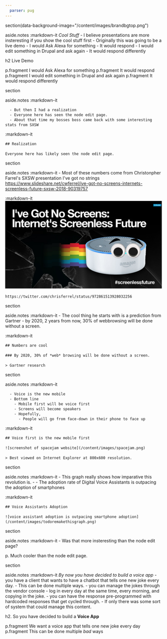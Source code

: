```yaml
---
  parser: pug
---
```

section(data-background-image="/content/images/brandbgtop.png")

  aside.notes
    :markdown-it
      *Cool Stuff*
      - I believe presentations are more insteresting if you show the cool stuff first
      - Originally this was going to be a live demo
        - I would Ask Alexa for something
        - It would respond
        - I would edit something in Drupal and ask again
        - It would respond differently



  h2 Live Demo

  p.fragment I would Ask Alexa for something
  p.fragment It would respond
  p.fragment I would edit something in Drupal and ask again
  p.fragment It would respond differently

section

  aside.notes
    :markdown-it

      - But then I had a realization
      - Everyone here has seen the node edit page.
      - About that time my bosses boss came back with some interesting stats from SXSW

  :markdown-it

    ## Realization

    Everyone here has likely seen the node edit page.


section

  aside.notes
    :markdown-it
      - Most of these numbers come from Christonpher Farrel's SXSW presentation I've got no strings https://www.slideshare.net/cwferrel/ive-got-no-screens-internets-screenless-future-sxsw-2018-90319757

  :markdown-it
    ![](/content/images/ivegotnoscreens.png)

    https://twitter.com/chrisferrel/status/972861513928032256

section

  aside.notes
    :markdown-it
      - The cool thing he starts with is a prediction from Gartner
        - by 2020, 2 years from now, 30% of webbrowsing will be done without a screen.

  :markdown-it

    ## Numbers are cool

    ### By 2020, 30% of *web* browsing will be done without a screen.

    > Gartner research

section

  aside.notes
    :markdown-it

      - Voice is the new mobile
      - Bottom line
        - Mobile first will be voice first
        - Screens will become speakers
        - Hopefully,
          - People will go from face-down in their phone to face up

  :markdown-it

    ## Voice first is the new mobile first

    ![screenshot of spacejam website](/content/images/spacejam.png)

    > Best viewed on Internet Explorer at 800x600 resolution.

section

  aside.notes
    :markdown-it
      - This graph really shows how imparative this revolution is.
      -
      - The adoption rate of Digital Voice Assistants is outpacing the adoption of smartphones

  :markdown-it

    ## Voice Assistants Adoption

    ![voice assistant adoption is outpacing smartphone adoption](/content/images/todoremakethisgraph.png)

section

  aside.notes
    :markdown-it
      - Was that more insteresting than the node edit page?

  p.
   Much cooler than the node edit page.

section

  aside.notes
    :markdown-it
      *By now you have decided to build a voice app*
      - you have a client that wants to have a chatbot that tells one new joke  every day.
      - This can be done multiple ways.
        - you can manage the jokes through the vendor console
          - log in every day at the same time, every morning, and copying in  the joke.
        - you can have the response pre-programmed with hardcoded responses that get cycled through.
      -  If only there was some sort of system that could manage this content.

  h2.
    So you have decided to build a <b>Voice App</b>


  p.fragment We want a voice app that tells one new joke every day
  p.fragment This can be done multiple <i>bad</i> ways
